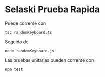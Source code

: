 # Selaski Prueba Rapida

Puede correrse con 

```
tsc randomKeyboard.ts 
```

Seguido de

```
node randomKeyboard.js
```

Las pruebas unitarias pueden correrse con

```
npm test
```
